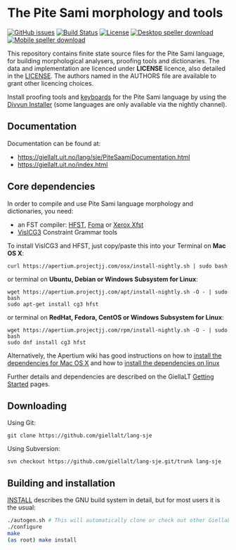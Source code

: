 The Pite Sami morphology and tools
==========================================

[![GitHub issues](https://img.shields.io/github/issues-raw/giellalt/lang-sje)](https://github.com/giellalt/lang-sje/issues)
[![Build Status](https://divvun-tc.thetc.se/api/github/v1/repository/giellalt/lang-sje/main/badge.svg)](https://github.com/giellalt/lang-sje/actions)
[![License](https://img.shields.io/github/license/giellalt/lang-sje)](https://github.com/giellalt/lang-sje/blob/main/LICENSE)
[![Desktop speller download](https://img.shields.io/badge/download%40latest-desktop--bhfst-brightgreen)](https://pahkat.uit.no/main/download/speller-sje?platform=desktop&channel=nightly)
[![Mobile speller download](https://img.shields.io/badge/download%40latest-mobile--bhfst-brightgreen)](https://pahkat.uit.no/main/download/speller-sje?platform=mbile&channel=nightly)

This repository contains finite state source files for the Pite Sami language,
for building morphological analysers, proofing tools
and dictionaries. The data and implementation are licenced under __LICENSE__
licence, also detailed in the
[LICENSE](https://github.com/giellalt/lang-sje/blob/main/LICENSE). The
authors named in the AUTHORS file are available to grant other licencing
choices.

Install proofing tools and [keyboards](https://github.com/giellalt/keyboard-sje)
for the Pite Sami language by using the [Divvun Installer](http://divvun.no)
(some languages are only available via the nightly channel).

Documentation
-------------

Documentation can be found at:

-   <https://giellalt.uit.no/lang/sje/PiteSaamiDocumentation.html>
-   <https://giellalt.uit.no/index.html>

Core dependencies
-----------------

In order to compile and use Pite Sami language morphology and
dictionaries, you need:

- an FST compiler: [HFST](https://github.com/hfst/hfst), [Foma](https://github.com/mhulden/foma) or [Xerox Xfst](https://web.stanford.edu/~laurik/fsmbook/home.html)
- [VislCG3](https://visl.sdu.dk/svn/visl/tools/vislcg3/trunk) Constraint Grammar tools

To install VislCG3 and HFST, just copy/paste this into your Terminal on **Mac OS X**:

```
curl https://apertium.projectjj.com/osx/install-nightly.sh | sudo bash
```

or terminal on **Ubuntu, Debian or Windows Subsystem for Linux**:

```
wget https://apertium.projectjj.com/apt/install-nightly.sh -O - | sudo bash
sudo apt-get install cg3 hfst
```

or terminal on **RedHat, Fedora, CentOS or Windows Subsystem for Linux**:

```
wget https://apertium.projectjj.com/rpm/install-nightly.sh -O - | sudo bash
sudo dnf install cg3 hfst
```

Alternatively, the Apertium wiki has good instructions on how to [install the dependencies for Mac
OS X](https://wiki.apertium.org/wiki/Apertium_on_Mac_OS_X) and how to [install
the dependencies on
linux](https://wiki.apertium.org/wiki/Installation_of_grammar_libraries)

Further details and dependencies are described on the GiellaLT [Getting Started](https://giellalt.uit.no/infra/GettingStarted.html) pages.

Downloading
-----------

Using Git:
```
git clone https://github.com/giellalt/lang-sje
```

Using Subversion:
```
svn checkout https://github.com/giellalt/lang-sje.git/trunk lang-sje
```

Building and installation
-------------------------

[INSTALL](https://github.com/giellalt/lang-sje/blob/main/INSTALL)
describes the GNU build system in detail, but for most users it is the usual:

```sh
./autogen.sh # This will automatically clone or check out other GiellaLT dependencies
./configure
make
(as root) make install
```
